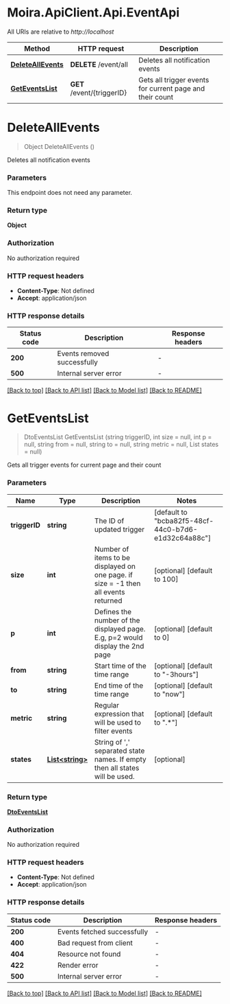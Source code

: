 # Moira.ApiClient.Api.EventApi

All URIs are relative to *http://localhost*

| Method | HTTP request | Description |
|--------|--------------|-------------|
| [**DeleteAllEvents**](EventApi.md#deleteallevents) | **DELETE** /event/all | Deletes all notification events |
| [**GetEventsList**](EventApi.md#geteventslist) | **GET** /event/{triggerID} | Gets all trigger events for current page and their count |

<a id="deleteallevents"></a>
# **DeleteAllEvents**
> Object DeleteAllEvents ()

Deletes all notification events


### Parameters
This endpoint does not need any parameter.
### Return type

**Object**

### Authorization

No authorization required

### HTTP request headers

 - **Content-Type**: Not defined
 - **Accept**: application/json


### HTTP response details
| Status code | Description | Response headers |
|-------------|-------------|------------------|
| **200** | Events removed successfully |  -  |
| **500** | Internal server error |  -  |

[[Back to top]](#) [[Back to API list]](../../README.md#documentation-for-api-endpoints) [[Back to Model list]](../../README.md#documentation-for-models) [[Back to README]](../../README.md)

<a id="geteventslist"></a>
# **GetEventsList**
> DtoEventsList GetEventsList (string triggerID, int size = null, int p = null, string from = null, string to = null, string metric = null, List<string> states = null)

Gets all trigger events for current page and their count


### Parameters

| Name | Type | Description | Notes |
|------|------|-------------|-------|
| **triggerID** | **string** | The ID of updated trigger | [default to &quot;bcba82f5-48cf-44c0-b7d6-e1d32c64a88c&quot;] |
| **size** | **int** | Number of items to be displayed on one page. if size &#x3D; -1 then all events returned | [optional] [default to 100] |
| **p** | **int** | Defines the number of the displayed page. E.g, p&#x3D;2 would display the 2nd page | [optional] [default to 0] |
| **from** | **string** | Start time of the time range | [optional] [default to &quot;-3hours&quot;] |
| **to** | **string** | End time of the time range | [optional] [default to &quot;now&quot;] |
| **metric** | **string** | Regular expression that will be used to filter events | [optional] [default to &quot;.*&quot;] |
| **states** | [**List&lt;string&gt;**](string.md) | String of &#39;,&#39; separated state names. If empty then all states will be used. | [optional]  |

### Return type

[**DtoEventsList**](DtoEventsList.md)

### Authorization

No authorization required

### HTTP request headers

 - **Content-Type**: Not defined
 - **Accept**: application/json


### HTTP response details
| Status code | Description | Response headers |
|-------------|-------------|------------------|
| **200** | Events fetched successfully |  -  |
| **400** | Bad request from client |  -  |
| **404** | Resource not found |  -  |
| **422** | Render error |  -  |
| **500** | Internal server error |  -  |

[[Back to top]](#) [[Back to API list]](../../README.md#documentation-for-api-endpoints) [[Back to Model list]](../../README.md#documentation-for-models) [[Back to README]](../../README.md)

